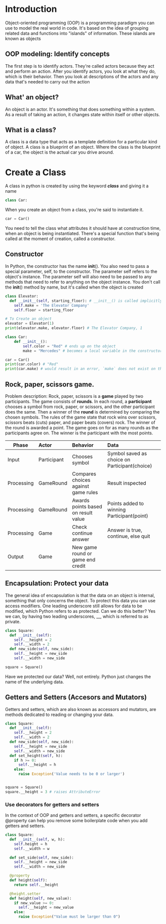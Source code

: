 # Introduction

Object-oriented programming (OOP) is a programming paradigm you can use to model the real world in code. It's based on the idea of grouping related data and functions into "islands" of information. These islands are known as objects

## OOP modeling: Identify concepts

The first step is to identify actors. They're called actors because they act and perform an action. After you identify actors, you look at what they do, which is their behavior. Then you look at descriptions of the actors and any data that's needed to carry out the action

## What' an object?

An object is an actor. It's something that does something within a system. As a result of taking an action, it changes state within itself or other objects.

## What is a class?

A class is a data type that acts as a template definition for a particular kind of object. A class is a blueprint of an object. Where the class is the blueprint of a car, the object is the actual car you drive around.

# Create a Class

A class in python is created by using the keyword **_class_** and giving it a name

```python
class Car:
```

When you create an object from a class, you're said to instantiate it.

```python
car = Car()
```

You need to tell the class what attributes it should have at construction time, when an object is being instantiated. There's a special function that's being called at the moment of creation, called a constructor.

## Constructor

In Python, the constructor has the name **init**(). You also need to pass a special parameter, self, to the constructor. The parameter self refers to the object's instance. The parameter self will also need to be passed to any methods that need to refer to anything on the object instance. You don't call the **init**() method by name, but it's called when the object is created

```python
class Elevator:
  def __init__(self, starting_floor): # __init__() is called implicitly
    self.make = 'The Elevator Company'
    self.floor = starting_floor

# To Create an object
elevator = Elevator(1)
print(elevator.make, elevator.floor) # The Elevator Company, 1
```

```python
class Car:
    def __init__():
        self.color = "Red" # ends up on the object
        make = "Mercedes" # becomes a local variable in the constructor

car = Car()
print(car.color) # "Red"
print(car.make) # would result in an error, `make` does not exist on the object
```

## Rock, paper, scissors game.

Problem description: Rock, paper, scissors is a **game** played by two participants. The game consists of **rounds**. In each round, a **participant** chooses a symbol from rock, paper, or scissors, and the other participant does the same. Then a winner of the **round** is determined by comparing the chosen symbols. The rules of the game state that rock wins over scissors, scissors beats (cuts) paper, and paper beats (covers) rock. The winner of the round is awarded a point. The game goes on for as many rounds as the participants agree on. The winner is the participant with the most points.

| Phase      | Actor       | Behavior                            | Data                                          |
| ---------- | :---------- | :---------------------------------- | :-------------------------------------------- |
| Input      | Participant | Chooses symbol                      | Symbol saved as choice on Participant(choice) |
| Processing | GameRound   | Compares choices against game rules | Result inspected                              |
| Processing | GameRound   | Awards points based on result value | Points added to winning Participant(point)    |
| Processing | Game        | Check continue answer               | Answer is true, continue, else quit           |
| Output     | Game        | New game round or game end credit   |

## Encapsulation: Protect your data

The general idea of encapsulation is that the data on an object is internal, something that only concerns the object. To protect this data you can use access modifiers.
One leading underscore still allows for data to be modified, which Python refers to as protected. Can we do this better? Yes we can, by having two leading underscores, \_\_, which is referred to as private.

```python
class Square:
  def __init__(self):
    self.__height = 2
    self.__width = 2
  def new_side(self, new_side):
    self.__height = new_side
    self.__width = new_side

square = Square()

```

Have we protected our data? Well, not entirely. Python just changes the name of the underlying data.

## Getters and Setters (Accesors and Mutators)

Getters and setters, which are also known as accessors and mutators, are methods dedicated to reading or changing your data.

```python
class Square:
  def __init__(self):
    self.__height = 2
    self.__width = 2
  def new_side(self, new_side):
    self.__height = new_side
    self.__width = new_side
  def set_height(self, h):
    if h >= 0:
      self.__height = h
    else:
      raise Exception('Value needs to be 0 or larger')


square = Square()
square.__height = 3 # raises AttributeError

```

### Use decorators for getters and setters

In the context of OOP and getters and setters, a specific decorator @property can help you remove some boilerplate code when you add getters and setters.

```python
class Square:
  def __init__(self, w, h):
    self.height = h
    self.__width = w

  def set_side(self, new_side):
    self.__height = new_side
    self.__width = new_side

  @property
  def height(self):
    return self.__height

  @height.setter
  def height(self, new_value):
    if new_value >= 0:
      self.__height = new_value
    else:
      raise Exception("Value must be larger than 0")
```
